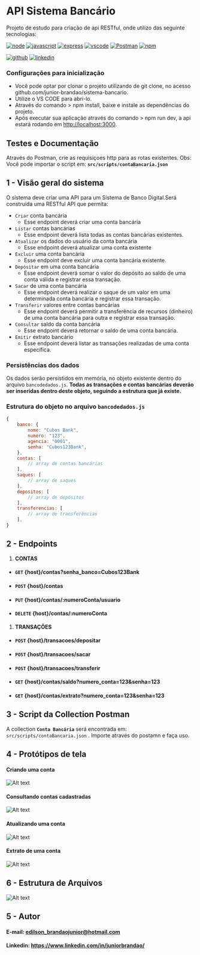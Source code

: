 # API Sistema Bancário

 Projeto de estudo para criação de api RESTful, onde utilizo das seguinte tecnologias:

[![node](https://img.shields.io/badge/Node%20js-339933?style=for-the-badge&logo=nodedotjs&logoColor=white)](https://nodejs.org/en)
[![javascript](https://img.shields.io/badge/JavaScript-323330?style=for-the-badge&logo=javascript&logoColor=F7DF1E)](https://developer.mozilla.org/pt-BR/docs/Web/JavaScript)
[![express](https://img.shields.io/badge/Express%20js-000000?style=for-the-badge&logo=express&logoColor=white)](https://expressjs.com/pt-br/)
[![vscode](https://img.shields.io/badge/VSCode-0078D4?style=for-the-badge&logo=visual%20studio%20code&logoColor=white)](https://code.visualstudio.com/)
[![Postman](https://img.shields.io/badge/Postman-FF6C37?style=for-the-badge&logo=Postman&logoColor=white)](https://www.postman.com/)
[![npm](https://img.shields.io/badge/npm-CB3837?style=for-the-badge&logo=npm&logoColor=white)](https://www.npmjs.com/)

[![github](https://img.shields.io/badge/GitHub-100000?style=for-the-badge&logo=github&logoColor=white)]()
[![linkedin](https://img.shields.io/badge/LinkedIn-0077B5?style=for-the-badge&logo=linkedin&logoColor=white)](https://www.linkedin.com/in/juniorbrandao/)

### Configurações para inicialização

- Você pode optar por clonar o projeto utilizando de git clone, no acesso github.com/junior-brandao/sistema-bancario.
- Utilize o VS CODE para abri-lo.
- Através do comando > npm install, baixe e instale as dependências do projeto.
- Após executar sua aplicação através do comando > npm run dev, a api estará rodando em <http://localhost:3000>.

## Testes e Documentação

   Através do Postman, crie as requisiçoes http para as rotas existentes.
   Obs: Você pode importar o script em: **`src/scripts/contaBancaria.json`**

## 1 - Visão geral do sistema
  
   O sistema deve criar uma API para um Sistema de Banco Digital.Será construida uma  RESTful API que permita:

- `Criar` conta bancária
  - Esse endpoint deverá criar uma conta bancária
- `Listar` contas bancárias
  - Esse endpoint deverá lista todas as contas bancárias existentes.
- `Atualizar` os dados do usuário da conta bancária
  - Esse endpoint deverá atualizar uma conta existente
- `Excluir` uma conta bancária
  - Esse endpoint deve excluir uma conta bancária existente.
- `Depósitar` em uma conta bancária
  - Esse endpoint deverá somar o valor do depósito ao saldo de uma conta válida e registrar essa transação.
- `Sacar` de uma conta bancária
  - Esse endpoint deverá realizar o saque de um valor em uma determinada conta bancária e registrar essa transação.
- `Transferir` valores entre contas bancárias
  - Esse endpoint deverá permitir a transferência de recursos (dinheiro) de uma conta bancária para outra e registrar essa transação.
- `Consultar` saldo da conta bancária
  - Esse endpoint deverá retornar o saldo de uma conta bancária.
- `Emitir` extrato bancário
  - Esse endpoint deverá listar as transações realizadas de uma conta específica.

### Persistências dos dados

  Os dados serão persistidos em memória, no objeto existente dentro do arquivo `bancodedados.js`. **Todas as transações e contas bancárias deverão ser inseridas dentro deste objeto, seguindo a estrutura que já existe.**

### Estrutura do objeto no arquivo `bancodedados.js`

```javascript
{
    banco: {
        nome: "Cubos Bank",
        numero: "123",
        agencia: "0001",
        senha: "Cubos123Bank",
    },
    contas: [
        // array de contas bancárias
    ],
    saques: [
        // array de saques
    ],
    depositos: [
        // array de depósitos
    ],
    transferencias: [
        // array de transferências
    ],
}
```

## 2 - Endpoints  

1. **CONTAS**

- #### `GET` {host}/contas?senha_banco=Cubos123Bank

- #### `POST` {host}/contas

- #### `PUT` {host}/contas/:numeroConta/usuario

- #### `DELETE` {host}/contas/:numeroConta

1. **TRANSAÇÕES**

- #### `POST` {host}/transacoes/depositar

- #### `POST` {host}/transacoes/sacar

- #### `POST` {host}/transacoes/transferir

- #### `GET` {host}/contas/saldo?numero_conta=123&senha=123

- #### `GET` {host}/contas/extrato?numero_conta=123&senha=123

## 3 - Script da Collection Postman

A collection **`Conta Bancária`** será encontrada em:
`src/scripts/contaBancaria.json`
. Importe através do postamn e faça uso.

## 4 - Protótipos de tela

#### Criando uma conta

![Alt text]( src/assets/imagens/image-1.png)

#### Consultando contas cadastradas

![Alt text]( src/assets/imagens/image-2.png)

#### Atualizando uma conta

![Alt text]( src/assets/imagens/image-3.png)

#### Extrato de uma conta

![Alt text]( src/assets/imagens/image-4.png)

## 6 - Estrutura de Arquivos

![Alt text](src/assets/imagens/image.png)

## 5 - Autor

#### E-mail: <edilson_brandaojunior@hotmail.com>

#### Linkedin: <https://www.linkedin.com/in/juniorbrandao/>
